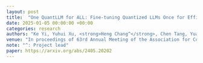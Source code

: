 ```yaml
---
layout: post
title:  "One QuantLLM for ALL: Fine-tuning Quantized LLMs Once for Efficient Deployments"
date: 2025-01-05 00:00:00 +00:00
categories: research
authors: "Ke Yi, Yuhui Xu, <strong>Heng Chang^</strong>, Chen Tang, Yuan Meng, Tong Zhang, Jia Li"
venue: "In proceedings of 63rd Annual Meeting of the Association for Computational Linguistics (<strong>ACL main</strong>), (<strong><font color=#F08080>Oral</font></strong>)"
note: "^: Project lead"
paper: https://arxiv.org/abs/2405.20202
---
```

